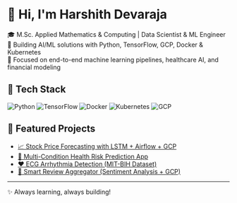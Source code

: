 # 👋 Hi, I'm Harshith Devaraja

🎓 M.Sc. Applied Mathematics & Computing | Data Scientist & ML Engineer  
🚀 Building AI/ML solutions with Python, TensorFlow, GCP, Docker & Kubernetes  
📌 Focused on end-to-end machine learning pipelines, healthcare AI, and financial modeling  

## 🔧 Tech Stack
![Python](https://img.shields.io/badge/Python-blue?logo=python)
![TensorFlow](https://img.shields.io/badge/TensorFlow-orange?logo=tensorflow)
![Docker](https://img.shields.io/badge/Docker-blue?logo=docker)
![Kubernetes](https://img.shields.io/badge/Kubernetes-326CE5?logo=kubernetes)
![GCP](https://img.shields.io/badge/Google%20Cloud-4285F4?logo=googlecloud&logoColor=white)

## 📌 Featured Projects
- [📈 Stock Price Forecasting with LSTM + Airflow + GCP](https://github.com/Harshithpatali/nifty50-stock-forecasting)
- [🏥 Multi-Condition Health Risk Prediction App](https://github.com/Harshithpatali/health-risk-app)
- [❤️ ECG Arrhythmia Detection (MIT-BIH Dataset)](https://github.com/Harshithpatali/Haar_ECG)
- [🛒 Smart Review Aggregator (Sentiment Analysis + GCP)](https://github.com/Harshithpatali/smart-review-aggregator)

---

✨ Always learning, always building!

